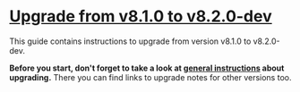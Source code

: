 # [Upgrade from v8.1.0 to v8.2.0-dev](https://github.com/shopsys/shopsys/compare/v8.1.0...master)

This guide contains instructions to upgrade from version v8.1.0 to v8.2.0-dev.

**Before you start, don't forget to take a look at [general instructions](UPGRADE.md) about upgrading.**
There you can find links to upgrade notes for other versions too.
